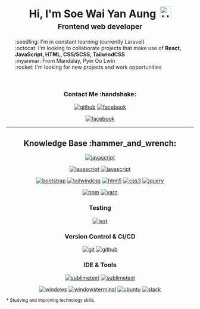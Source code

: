 <h1 style="text-align: center;margin-bottom: 5px;">Hi, I'm Soe Wai Yan Aung<img src="https://raw.githubusercontent.com/iampavangandhi/iampavangandhi/master/gifs/Hi.gif" alt="Hi" style="width: 30px;margin-left: 10px;"></h1>
<h3 style="font-size: 1.2rem; text-align: center;margin: 0 0 20px 0;">Frontend web developer</h3>

<ul style="list-style: none;">
<li>:seedling: I'm in constant learning (currently Laravel)</li>
<li>:octocat: I’m looking to collaborate projects that make use of <strong>React, JavaScript, HTML, CSS/SCSS, TailwindCSS</strong></li>
<li>:myanmar: From Mandalay, Pyin Oo Lwin</li>
<li>:rocket: I'm looking for new projects and work opportunities</li>

</ul>
<br>

<div align="center">
<h3>Contact Me :handshake:</h3>
<a href="https://github.com/soewaiyanag" target="_blank"><img src="https://img.shields.io/badge/-Github-black?logo=github&style=flat-square" alt="github"/></a>
<a href="https://www.frontendmentor.io/profile/soewaiyanag" target="_blank"><img src="https://img.shields.io/badge/-Frontendmentor-red?logo=frontendmentor&style=flat-square" alt="facebook"></a>

<a href="https://www.facebook.com/soewaiyanag" target="_blank"><img src="https://img.shields.io/badge/-Facebook-white?logo=facebook&style=flat-square" alt="facebook"></a>


</div>

---

<div align="center">
<h2>Knowledge Base :hammer_and_wrench:</h2>

<a href="https://reactjs.org/" target="_blank"><img src="https://img.shields.io/badge/react-white.svg?style=for-the-badge&logo=react&logoColor=#F7DF1E" alt="javascript"/></a>

<a href="https://developer.mozilla.org/en-US/docs/Web/JavaScript" target="_blank"><img src="https://img.shields.io/badge/JavaScript-white.svg?style=for-the-badge&logo=javascript&logoColor=#F7DF1E" alt="javascript"/></a>
<a href="https://www.python.org" target="_blank"><img src="https://img.shields.io/badge/python-white.svg?style=for-the-badge&logo=python&logoColor=#F7DF1E" alt="javascript"/></a>

<a href="https://getbootstrap.com/" target="_blank"><img src="https://img.shields.io/badge/-Bootstrap-white?logo=bootstrap&logoColor=7952B3&style=for-the-badge" alt="bootstrap"/></a>
<a href="https://tailwindcss.com/" target="_blank"><img src="https://img.shields.io/badge/-tailwind css-white?logo=tailwindcss&logoColor=06B6D4&style=for-the-badge" alt="tailwindcss"/></a>
<a href="https://html.spec.whatwg.org/multipage/" target="_blank"><img src="https://img.shields.io/badge/-HTML-white?logo=html5&style=for-the-badge" alt="html5"/></a>
<a href="https://www.w3.org/Style/CSS" target="_blank"><img src="https://img.shields.io/badge/-CSS-white?logo=css3&logoColor=1572B6&style=for-the-badge" alt="css3"/></a>
<a href="https://jquery.com/" target="_blank"><img src="https://img.shields.io/badge/-jquery-white?logo=jquery&logoColor=0769AD&style=for-the-badge" alt="jquery"/></a>

<a href="https://www.npmjs.com/" target="_blank"><img src="https://img.shields.io/badge/-npm-white?logo=npm&logoColor=CB3837&style=for-the-badge" alt="npm"/></a>
<a href="https://yarnpkg.com/" target="_blank"><img src="https://img.shields.io/badge/-yarn-white?logo=yarn&logoColor=2C8EBB&style=for-the-badge" alt="yarn"/></a>

<h3>Testing</h3>

<a href="https://jestjs.io/" target="_blank"><img src="https://img.shields.io/badge/-jest*-white?logo=jest&logoColor=C21325&style=for-the-badge" alt="jest"/></a>

<h3>Version Control & CI/CD</h3>
<a href="https://git-scm.com/" target="_blank"><img src="https://img.shields.io/badge/-git-white?logo=git&logoColor=F05032&style=for-the-badge" alt="git"/></a>
<a href="https://github.com/" target="_blank"><img src="https://img.shields.io/badge/-github-white?logo=github&logoColor=181717&style=for-the-badge" alt="github"/></a>

<h3>IDE & Tools</h3>

<a href="https://www.sublimetext.com/" target="_blank"><img src="https://img.shields.io/badge/-sublime_text-white?logo=sublimetext&logoColor=FF9800&style=for-the-badge" alt="sublimetext"/></a>
<a href="https://code.visualstudio.com/" target="_blank"><img src="https://img.shields.io/badge/-vs_code-white?logo=visual-studio-code&logoColor=blue&style=for-the-badge" alt="sublimetext"/></a>

<a href="https://www.microsoft.com/en-us/windows" target="_blank"><img src="https://img.shields.io/badge/-windows-white?logo=windows&logoColor=0078D6&style=for-the-badge" alt="windows"/></a>
<a href="https://github.com/microsoft/terminal" target="_blank"><img src="https://img.shields.io/badge/-windows_terminal-white?logo=windowsterminal&logoColor=4D4D4D&style=for-the-badge" alt="windowsterminal"/></a>
<a href="https://ubuntu.com/" target="_blank"><img src="https://img.shields.io/badge/-ubuntu-white?logo=ubuntu&logoColor=E95420&style=for-the-badge" alt="ubuntu"/></a>
<a href="https://slack.com/" target="_blank"><img src="https://img.shields.io/badge/-slack-white?logo=slack&logoColor=4A154B&style=for-the-badge" alt="slack"/></a>

</div>

<small><strong>\*</strong> Studying and improving technology skills.</small>

